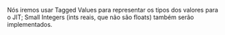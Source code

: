 Nós iremos usar Tagged Values para representar os tipos dos valores para o JIT;
Small Integers (ints reais, que não são floats) também serão implementados.
